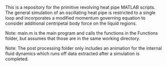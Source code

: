 This is a repository for the primitive revolving heat pipe MATLAB scripts. The general simulation of an oscillating heat pipe is restricted to a single loop and incorporates a modified momentum governing equation to consider additional centripetal body force on the liquid regions.

Note: main.m is the main program and calls the functions in the Functions folder, but assumes that those are in the same working directory.

Note: The post processing folder only includes an animation for the internal fluid dynamics which runs off data extracted after a simulation is completed.
